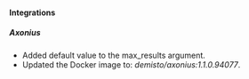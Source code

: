 
#### Integrations

##### Axonius

- Added default value to the max_results argument.
- Updated the Docker image to: *demisto/axonius:1.1.0.94077*.
